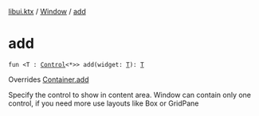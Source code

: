 [libui.ktx](../README.md) / [Window](README.md) / [add](add.md)

# add

`fun <T : `[`Control`](../-control/README.md)`<*>> add(widget: `[`T`](add.md#T)`): `[`T`](add.md#T)

Overrides [Container.add](../-container/add.md)

Specify the control to show in content area.
Window can contain only one control, if you need more use layouts like Box or GridPane

